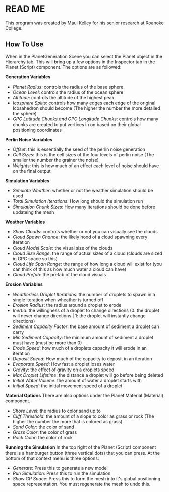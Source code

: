﻿


# READ ME
This program was created by Maui Kelley for his senior research at Roanoke College.

## How To Use
When in the PlanetGeneration Scene you can select the Planet object in the Hierarchy tab.  This will bring up a few options in the Inspector tab in the Planet (Script) component.  The options are as followed:

**Generation Variables**
 - *Planet Radius*: controls the radius of the base sphere
 - *Ocean Level*: controls the radius of the ocean sphere
 - *Altitude*: controls the altitude of the highest peak
 - *Icosphere Splits*: controls how many edges each edge of the original Icosahedron should become (The higher the number the more detailed the sphere)
 - *GPC Latitude Chunks and GPC Longitude Chunks*: controls how many chunks are created to put vertices in on based on their global positioning coordinates

**Perlin Noise Variables**
 - *Offset*: this is essentially the seed of the perlin noise generation
 - *Cell Sizes*: this is the cell sizes of the four levels of perlin noise (The smaller the number the grainer the noise)
 - *Weights*: this is how much of an effect each level of noise should have on the final output

**Simulation Variables**
 - *Simulate Weather*: whether or not the weather simulation should be used
 - *Total Simulation Iterations*: How long should the simulation run
 - *Simulation Chunk Sizes*: How many iterations should be done before updateing the mesh

**Weather Variables**
 - *Show Clouds*: controls whether or not you can visually see the clouds
 - *Cloud Spawn Chance*: the likely hood of a cloud spawning every iteration
 - *Cloud Model Scale*: the visual size of the clouds
 - *Cloud Size Range*: the range of actual sizes of a cloud (clouds are sized in GPC space so this)
 - *Cloud Life Span Range*: the range of how long a cloud will exist for (you can think of this as how much water a cloud can have)
 - *Cloud Prefab*: the prefab of the cloud visuals

**Erosion Variables**
 - *Weatherless Droplet Iterations*: the number of droplets to spawn in a single iteration when wheather is turned off
 - *Erosion Radius*: the radius around a droplet to erode
 - *Inertia*: the willingness of a droplet to change directions (0: the droplet will never change directions | 1: the droplet will instantly change directions)
 - *Sediment Capacity Factor*: the base amount of sediment a droplet can carry
 - *Min Sediment Capacity*: the minimum amount of sediment a droplet must have (must be more than 0)
 - *Erode Speed*: how much of a droplets capacity it will erode in an iteration
 - *Deposit Speed*: How much of the capacity to deposit in an iteration
 - *Evaporate Speed*: How fast a droplet loses water
 - *Gravity*: the effect of gravity on a droplets speed
 - *Max Droplet Lifetime*: the distance a droplet will go before being deleted
 - *Initial Water Volume*: the amount of water a droplet starts with
 - *Initial Speed*: the initial movement speed of a droplet

**Material Options**
There are also options under the Planet Material (Material) component.

 - *Shore Level*: the radius to color sand up to
 - *Cliff Threshold*: the amount of a slope to color as grass or rock (The higher the number the more that is colored as grass)
 - *Sand Color*: the color of sand
 - *Grass Color*: the color of grass
 - *Rock Color*: the color of rock

**Running the Simulation**
In the top right of the Planet (Script) component there is a hamburger button (three vertical dots)  that you can press.  At the bottom of that context menu is three options:

 - *Generate*: Press this to generate a new model
 - *Run Simulation*: Press this to run the simulation
 - *Show GP Space*: Press this to form the mesh into it's global positioning space representation. You must regenerate the mesh to undo this.
